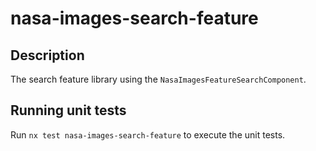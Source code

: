 # nasa-images-search-feature

## Description

The search feature library using the `NasaImagesFeatureSearchComponent`.

## Running unit tests

Run `nx test nasa-images-search-feature` to execute the unit tests.
